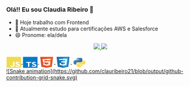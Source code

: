### Olá!! Eu sou Claudia Ribeiro 👋

- 🔭 Hoje trabalho com Frontend
- 🌱 Atualmente estudo para certificações AWS e Salesforce
- 😄 Pronome: ela/dela

<div align="center">
  <a href="https://github.com/clauribeiro21">
  <img height="180em" src="https://github-readme-stats.vercel.app/api?username=clauribeiro21&show_icons=true&theme=dracula&include_all_commits=true"/>
  <img height="180em" src="https://github-readme-stats.vercel.app/api/top-langs/?username=clauribeiro21&layout=compact&langs_count=7&theme=dracula"/>
</div>
  
<div style="display: inline_block"><br>
  <img align="center" alt="Claudia-Js" height="30" width="40" src="https://raw.githubusercontent.com/devicons/devicon/master/icons/javascript/javascript-plain.svg">
  <img align="center" alt="Claudia-Ts" height="30" width="40" src="https://raw.githubusercontent.com/devicons/devicon/master/icons/typescript/typescript-plain.svg">
  <img align="center" alt="Claudia-HTML" height="30" width="40" src="https://raw.githubusercontent.com/devicons/devicon/master/icons/html5/html5-original.svg">
  <img align="center" alt="Claudia-CSS" height="30" width="40" src="https://raw.githubusercontent.com/devicons/devicon/master/icons/css3/css3-original.svg">
  <img align="center" alt="Claudia-Python" height="30" width="40" src="https://raw.githubusercontent.com/devicons/devicon/master/icons/python/python-original.svg">  
</div>
  
<div>
   ![Snake animation](https://github.com/clauribeiro21/blob/output/github-contribution-grid-snake.svg)
 </div>
